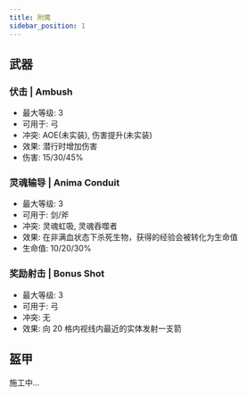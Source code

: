 ```yaml
---
title: 附魔
sidebar_position: 1
---
```


## 武器
### 伏击 | Ambush
- 最大等级: 3
- 可用于: 弓
- 冲突: AOE(未实装), 伤害提升(未实装)
- 效果: 潜行时增加伤害
- 伤害: 15/30/45%

### 灵魂输导 | Anima Conduit
- 最大等级: 3
- 可用于: 剑/斧
- 冲突: 灵魂虹吸, 灵魂吞噬者
- 效果: 在非满血状态下杀死生物，获得的经验会被转化为生命值
- 生命值: 10/20/30%

### 奖励射击 | Bonus Shot
- 最大等级: 3
- 可用于: 弓
- 冲突: 无
- 效果: 向 20 格内视线内最近的实体发射一支箭

## 盔甲
施工中...